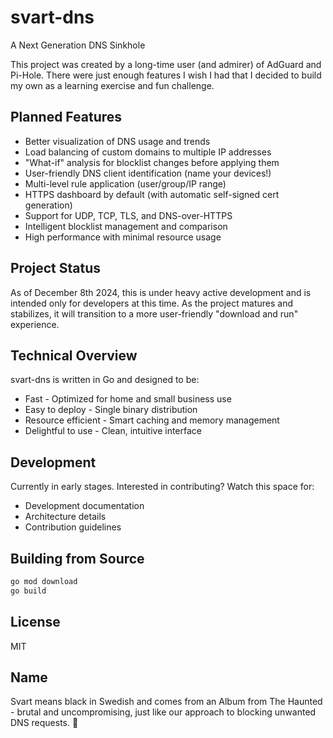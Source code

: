 # svart-dns
A Next Generation DNS Sinkhole

This project was created by a long-time user (and admirer) of AdGuard and Pi-Hole. There were just enough features I wish I had that I decided to build my own as a learning exercise and fun challenge.

## Planned Features
* Better visualization of DNS usage and trends
* Load balancing of custom domains to multiple IP addresses
* "What-if" analysis for blocklist changes before applying them
* User-friendly DNS client identification (name your devices!)
* Multi-level rule application (user/group/IP range)
* HTTPS dashboard by default (with automatic self-signed cert generation)
* Support for UDP, TCP, TLS, and DNS-over-HTTPS
* Intelligent blocklist management and comparison
* High performance with minimal resource usage

## Project Status
As of December 8th 2024, this is under heavy active development and is intended only for developers at this time. As the project matures and stabilizes, it will transition to a more user-friendly "download and run" experience.

## Technical Overview
svart-dns is written in Go and designed to be:
* Fast - Optimized for home and small business use
* Easy to deploy - Single binary distribution
* Resource efficient - Smart caching and memory management
* Delightful to use - Clean, intuitive interface

## Development
Currently in early stages. Interested in contributing? Watch this space for:
* Development documentation
* Architecture details
* Contribution guidelines

## Building from Source
```bash
go mod download
go build
```

## License

MIT

## Name

Svart means black in Swedish and comes from an Album from The Haunted - brutal and uncompromising, just like our approach to blocking unwanted DNS requests. 🤘
